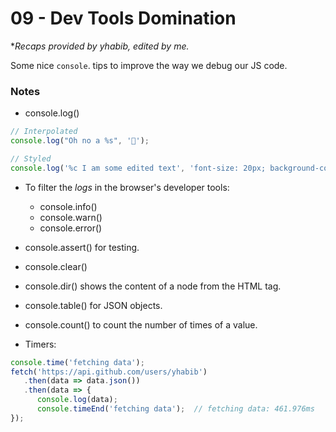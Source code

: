 # 09 - Dev Tools Domination

**Recaps provided by yhabib, edited by me.*

Some nice ```console```. tips to improve the way we debug our JS code.

### Notes
- console.log()

```javascript
// Interpolated
console.log("Oh no a %s", '💩');

// Styled
console.log('%c I am some edited text', 'font-size: 20px; background-color: red; text-shadow: 10px 10px 0 blue');
```
- To filter the *logs* in the browser's developer tools:
    - console.info()
    - console.warn()
    - console.error()
- console.assert() for testing.

- console.clear()

- console.dir() shows the content of a node from the HTML tag.

- console.table() for JSON objects.

- console.count() to count the number of times of a value.

- Timers:

```javascript
console.time('fetching data');
fetch('https://api.github.com/users/yhabib')
   .then(data => data.json())
   .then(data => {
      console.log(data);                 
      console.timeEnd('fetching data');  // fetching data: 461.976ms
});

```